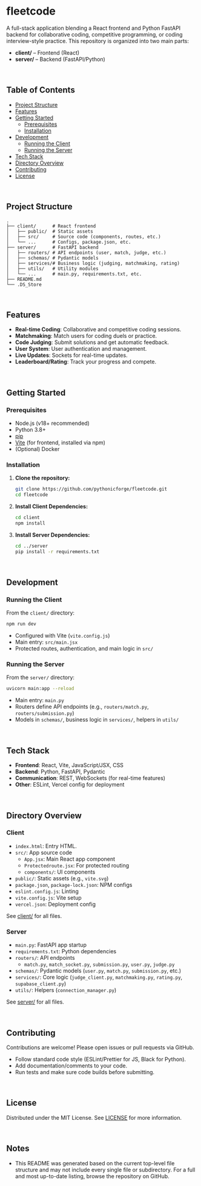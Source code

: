 # fleetcode

A full-stack application blending a React frontend and Python FastAPI backend for collaborative coding, competitive programming, or coding interview-style practice. This repository is organized into two main parts:

- **client/** – Frontend (React)
- **server/** – Backend (FastAPI/Python)

<br/>

## Table of Contents

- [Project Structure](#project-structure)
- [Features](#features)
- [Getting Started](#getting-started)
  - [Prerequisites](#prerequisites)
  - [Installation](#installation)
- [Development](#development)
  - [Running the Client](#running-the-client)
  - [Running the Server](#running-the-server)
- [Tech Stack](#tech-stack)
- [Directory Overview](#directory-overview)
- [Contributing](#contributing)
- [License](#license)

<br/>

## Project Structure

```
.
├── client/      # React frontend
│   ├── public/  # Static assets
│   ├── src/     # Source code (components, routes, etc.)
│   └── ...      # Configs, package.json, etc.
├── server/      # FastAPI backend
│   ├── routers/ # API endpoints (user, match, judge, etc.)
│   ├── schemas/ # Pydantic models
│   ├── services/# Business logic (judging, matchmaking, rating)
│   ├── utils/   # Utility modules
│   └── ...      # main.py, requirements.txt, etc.
├── README.md
└── .DS_Store
```

<br/>

## Features

- **Real-time Coding**: Collaborative and competitive coding sessions.
- **Matchmaking**: Match users for coding duels or practice.
- **Code Judging**: Submit solutions and get automatic feedback.
- **User System**: User authentication and management.
- **Live Updates**: Sockets for real-time updates.
- **Leaderboard/Rating**: Track your progress and compete.

<br/>

## Getting Started

### Prerequisites

- Node.js (v18+ recommended)
- Python 3.8+
- [pip](https://pip.pypa.io/)
- [Vite](https://vitejs.dev/) (for frontend, installed via npm)
- (Optional) Docker

### Installation

1. **Clone the repository:**
   ```bash
   git clone https://github.com/pythonicforge/fleetcode.git
   cd fleetcode
   ```

2. **Install Client Dependencies:**
   ```bash
   cd client
   npm install
   ```

3. **Install Server Dependencies:**
   ```bash
   cd ../server
   pip install -r requirements.txt
   ```
<br/>

## Development

### Running the Client

From the `client/` directory:
```bash
npm run dev
```
- Configured with Vite (`vite.config.js`)
- Main entry: `src/main.jsx`
- Protected routes, authentication, and main logic in `src/`

### Running the Server

From the `server/` directory:
```bash
uvicorn main:app --reload
```
- Main entry: `main.py`
- Routers define API endpoints (e.g., `routers/match.py`, `routers/submission.py`)
- Models in `schemas/`, business logic in `services/`, helpers in `utils/`

<br/>

## Tech Stack

- **Frontend**: React, Vite, JavaScript/JSX, CSS
- **Backend**: Python, FastAPI, Pydantic
- **Communication**: REST, WebSockets (for real-time features)
- **Other**: ESLint, Vercel config for deployment

<br/>

## Directory Overview

### Client

- `index.html`: Entry HTML.
- `src/`: App source code
  - `App.jsx`: Main React app component
  - `Protectedroute.jsx`: For protected routing
  - `components/`: UI components
- `public/`: Static assets (e.g., `vite.svg`)
- `package.json`, `package-lock.json`: NPM configs
- `eslint.config.js`: Linting
- `vite.config.js`: Vite setup
- `vercel.json`: Deployment config

See [client/](https://github.com/pythonicforge/fleetcode/tree/master/client) for all files.

### Server

- `main.py`: FastAPI app startup
- `requirements.txt`: Python dependencies
- `routers/`: API endpoints
  - `match.py`, `match_socket.py`, `submission.py`, `user.py`, `judge.py`
- `schemas/`: Pydantic models (`user.py`, `match.py`, `submission.py`, etc.)
- `services/`: Core logic (`judge_client.py`, `matchmaking.py`, `rating.py`, `supabase_client.py`)
- `utils/`: Helpers (`connection_manager.py`)

See [server/](https://github.com/pythonicforge/fleetcode/tree/master/server) for all files.

<br/>

## Contributing

Contributions are welcome! Please open issues or pull requests via GitHub.
- Follow standard code style (ESLint/Prettier for JS, Black for Python).
- Add documentation/comments to your code.
- Run tests and make sure code builds before submitting.

<br/>

## License

Distributed under the MIT License. See [LICENSE](LICENSE) for more information.

<br/>

## Notes

- This README was generated based on the current top-level file structure and may not include every single file or subdirectory. For a full and most up-to-date listing, browse the repository on GitHub.
